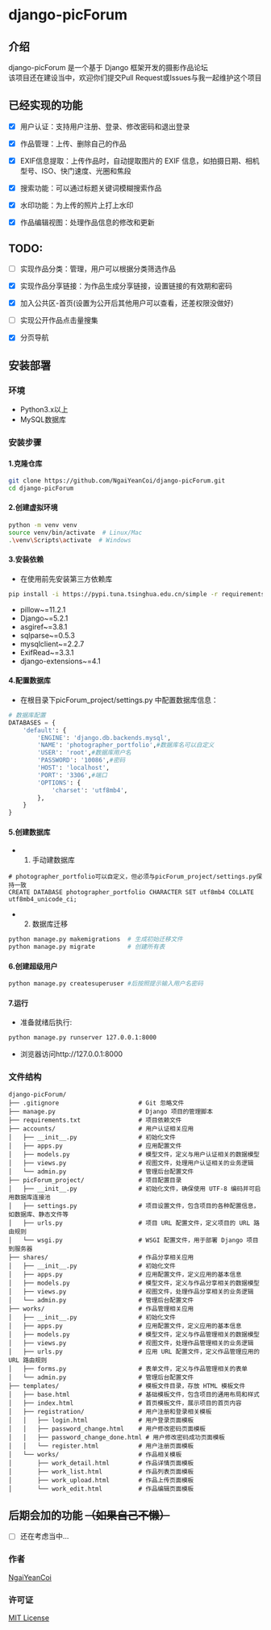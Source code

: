 # django-picForum
## 介绍
django-picForum 是一个基于 Django 框架开发的摄影作品论坛  
该项目还在建设当中，欢迎你们提交Pull Request或Issues与我一起维护这个项目

## 已经实现的功能
- [X] 用户认证：支持用户注册、登录、修改密码和退出登录
- [X] 作品管理：上传、删除自己的作品
- [X] EXIF信息提取：上传作品时，自动提取图片的 EXIF 信息，如拍摄日期、相机型号、ISO、快门速度、光圈和焦段
- [X] 搜索功能：可以通过标题关键词模糊搜索作品
- [X] 水印功能：为上传的照片上打上水印
- [X] 作品编辑视图：处理作品信息的修改和更新


## TODO:
- [ ] 实现作品分类：管理，用户可以根据分类筛选作品
- [X] 实现作品分享链接：为作品生成分享链接，设置链接的有效期和密码
- [X] 加入公共区-首页(设置为公开后其他用户可以查看，还差权限没做好)
- [ ] 实现公开作品点击量搜集
- [X] 分页导航



## 安装部署

### 环境
- Python3.x以上
- MySQL数据库

### 安装步骤
#### 1.克隆仓库
```bash
git clone https://github.com/NgaiYeanCoi/django-picForum.git
cd django-picForum
```
#### 2.创建虚拟环境
```bash
python -m venv venv
source venv/bin/activate  # Linux/Mac
.\venv\Scripts\activate  # Windows
```
#### 3.安装依赖
- 在使用前先安装第三方依赖库
```bash
pip install -i https://pypi.tuna.tsinghua.edu.cn/simple -r requirements.txt
```

- pillow~=11.2.1
- Django~=5.2.1
- asgiref~=3.8.1
- sqlparse~=0.5.3
- mysqlclient~=2.2.7
- ExifRead~=3.3.1
- django-extensions~=4.1

#### 4.配置数据库
- 在根目录下picForum_project/settings.py 中配置数据库信息：
```python
# 数据库配置
DATABASES = {
    'default': {
        'ENGINE': 'django.db.backends.mysql',
        'NAME': 'photographer_portfolio',#数据库名可以自定义
        'USER': 'root',#数据库用户名
        'PASSWORD': '10086',#密码
        'HOST': 'localhost',
        'PORT': '3306',#端口
        'OPTIONS': {
            'charset': 'utf8mb4',
        },
    }
}
```
#### 5.创建数据库

- 1. 手动建数据库
```mysql
# photographer_portfolio可以自定义，但必须与picForum_project/settings.py保持一致
CREATE DATABASE photographer_portfolio CHARACTER SET utf8mb4 COLLATE utf8mb4_unicode_ci;
```
- 2. 数据库迁移
```bash
python manage.py makemigrations  # 生成初始迁移文件
python manage.py migrate         # 创建所有表
```
#### 6.创建超级用户
```bash
python manage.py createsuperuser #后按照提示输入用户名密码
```

#### 7.运行
- 准备就绪后执行:
```bash
python manage.py runserver 127.0.0.1:8000
```
- 浏览器访问http://127.0.0.1:8000

### 文件结构
```plaintext
django-picForum/
├── .gitignore                      # Git 忽略文件
├── manage.py                       # Django 项目的管理脚本
├── requirements.txt                # 项目依赖文件
├── accounts/                       # 用户认证相关应用
│   ├── __init__.py                 # 初始化文件
│   ├── apps.py                     # 应用配置文件
│   ├── models.py                   # 模型文件，定义与用户认证相关的数据模型
│   ├── views.py                    # 视图文件，处理用户认证相关的业务逻辑
│   └── admin.py                    # 管理后台配置文件
├── picForum_project/               # 项目配置目录
│   ├── __init__.py                 # 初始化文件，确保使用 UTF-8 编码并可启用数据库连接池
│   ├── settings.py                 # 项目设置文件，包含项目的各种配置信息，如数据库、静态文件等
│   ├── urls.py                     # 项目 URL 配置文件，定义项目的 URL 路由规则
│   └── wsgi.py                     # WSGI 配置文件，用于部署 Django 项目到服务器
├── shares/                         # 作品分享相关应用
│   ├── __init__.py                 # 初始化文件
│   ├── apps.py                     # 应用配置文件，定义应用的基本信息
│   ├── models.py                   # 模型文件，定义与作品分享相关的数据模型
│   ├── views.py                    # 视图文件，处理作品分享相关的业务逻辑
│   └── admin.py                    # 管理后台配置文件
├── works/                          # 作品管理相关应用
│   ├── __init__.py                 # 初始化文件
│   ├── apps.py                     # 应用配置文件，定义应用的基本信息
│   ├── models.py                   # 模型文件，定义与作品管理相关的数据模型
│   ├── views.py                    # 视图文件，处理作品管理相关的业务逻辑
│   ├── urls.py                     # 应用 URL 配置文件，定义作品管理应用的 URL 路由规则
│   ├── forms.py                    # 表单文件，定义与作品管理相关的表单
│   └── admin.py                    # 管理后台配置文件
├── templates/                      # 模板文件目录，存放 HTML 模板文件
│   ├── base.html                   # 基础模板文件，包含项目的通用布局和样式
│   ├── index.html                  # 首页模板文件，展示项目的首页内容
│   ├── registration/               # 用户注册和登录相关模板
│   │   ├── login.html              # 用户登录页面模板
│   │   ├── password_change.html    # 用户修改密码页面模板
│   │   ├── password_change_done.html # 用户修改密码成功页面模板
│   │   └── register.html           # 用户注册页面模板
│   └── works/                      # 作品相关模板
│       ├── work_detail.html        # 作品详情页面模板
│       ├── work_list.html          # 作品列表页面模板
│       ├── work_upload.html        # 作品上传页面模板
│       └── work_edit.html          # 作品编辑页面模板
```

## 后期会加的功能 ~~（如果自己不懒）~~
- [ ] 还在考虑当中...

### 作者
[NgaiYeanCoi](https://github.com/NgaiYeanCoi)

### 许可证
[MIT License](https://github.com/NgaiYeanCoi/django-picForum/blob/main/LICENSE)